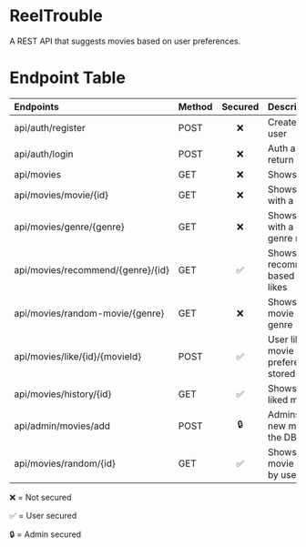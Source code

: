 # ReelTrouble
A REST API that suggests movies based on user preferences.


# Endpoint Table

| Endpoints                         | Method   | Secured      | Description                                 |
|:----------------------------------|:---------|:------------:|:--------------------------------------------|
| api/auth/register                 | POST     | ❌          | Create a new user                           |
| api/auth/login                    | POST     | ❌          | Auth a user, return JWT token               |
| api/movies                        | GET      | ❌          | Shows all movies                            |
| api/movies/movie/{id}             | GET      | ❌          | Shows a movie with a given ID               |
| api/movies/genre/{genre}          | GET      | ❌          | Shows movies with a given genre name        |
| api/movies/recommend/{genre}/{id} | GET      | ✅          | Shows recommendations based on user likes   |
| api/movies/random-movie/{genre}   | GET      | ❌          | Shows random movie based on genre           |
| api/movies/like/{id}/{movieId}    | POST     | ✅          | User likes a movie and preference is stored |
| api/movies/history/{id}           | GET      | ✅          | Shows a user’s liked movies                 |
| api/admin/movies/add              | POST     | 🔒          | Admins can add new movies to the DB         |
| api/movies/random/{id}            | GET      | ✅          | Shows a random movie not liked by user      |

❌ = Not secured

✅ = User secured

🔒 = Admin secured
